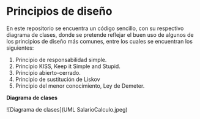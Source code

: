 # Principios de diseño
En este repositorio se encuentra un código sencillo, con su respectivo diagrama de clases, donde se pretende reflejar el buen uso de algunos de los principios de diseño más comunes, entre los cuales se encuentran los siguientes:

1. Principio de responsabilidad simple.
1. Principio KISS, Keep it Simple and Stupid.
1. Principio abierto-cerrado.
1. Principio de sustitución de Liskov
1. Principio del menor conocimiento, Ley de Demeter.

**Diagrama de clases**

![Diagrama de clases](UML SalarioCalculo.jpeg)
